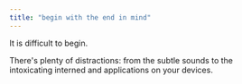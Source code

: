 ```yaml
---
title: "begin with the end in mind"
---
```


It is difficult to begin. 

There's plenty of distractions: from the subtle sounds to the  
intoxicating interned and applications on your devices.

[comment]: <> ({{ page.date }})